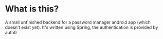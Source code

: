 # What is this?
A small unfinished backend for a password manager android app (which doesn't exist yet). It's written using Spring, the authentication is provided by auth0
